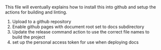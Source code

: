 This file will eventually explains how to install this into github
and setup the actions for building and linting.

1. Upload to a github repository
1. Enable github pages with document root set to docs subdirectory
1. Update the release command action to use the correct file
   names to build the project
1. set up the personal access token for use when deploying docs
